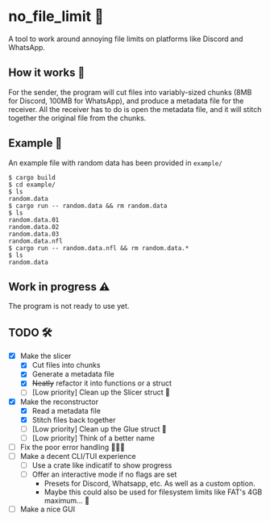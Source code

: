 # no_file_limit 📂
A tool to work around annoying file limits on platforms like Discord and WhatsApp.

## How it works 🧩
For the sender, the program will cut files into variably-sized chunks (8MB for Discord, 100MB for WhatsApp), and produce a metadata file for the receiver. All the receiver has to do is open the metadata file, and it will stitch together the original file from the chunks.

## Example 🚀
An example file with random data has been provided in `example/`
```shell
$ cargo build
$ cd example/
$ ls
random.data
$ cargo run -- random.data && rm random.data
$ ls
random.data.01
random.data.02
random.data.03
random.data.nfl
$ cargo run -- random.data.nfl && rm random.data.*
$ ls
random.data
```

## Work in progress ⚠️
The program is not ready to use yet.

## TODO 🛠
- [x] Make the slicer
  - [x] Cut files into chunks
  - [x] Generate a metadata file 
  - [x] ~~Neatly~~ refactor it into functions or a struct
  - [ ] [Low priority] Clean up the Slicer struct 📖
- [x] Make the reconstructor
  - [x] Read a metadata file
  - [x] Stitch files back together
  - [ ] [Low priority] Clean up the Glue struct 📖
  - [ ] [Low priority] Think of a better name
- [ ] Fix the poor error handling 🧑‍💻📖
- [ ] Make a decent CLI/TUI experience
  - [ ] Use a crate like indicatif to show progress
  - [ ] Offer an interactive mode if no flags are set
    - Presets for Discord, Whatsapp, etc. As well as a custom option.
    - Maybe this could also be used for filesystem limits like FAT's 4GB maximum... 🤔
- [ ] Make a nice GUI